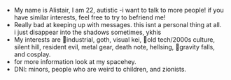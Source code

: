 - My name is Alistair, I am 22, autistic
-i want to talk to more people! if you have similar interests, feel free to try to befriend me!
- Really bad at keeping up with messages. this isnt a personal thing at all. i just disappear into the shadows sometimes, ykhis
- My interests are 🤍industrial, goth, visual kei, 🤍old tech/2000s culture, silent hill, resident evil, metal gear, death note, hellsing, 🤍gravity falls, and cosplay.
- for more information look at my spacehey. 
- DNI: minors, people who are weird to children, and zionists.
  

<!---
industrialgoth/industrialgoth is a ✨ special ✨ repository because its `README.md` (this file) appears on your GitHub profile.
You can click the Preview link to take a look at your changes.
--->
